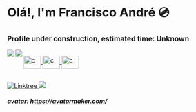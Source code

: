 # Olá!, I'm Francisco André 💿
### Profile  under construction, estimated time: Unknown 
<div>
 <a href="https://github.com/ffarps">
<img align="left" witdh="47%" src="https://github-readme-stats.vercel.app/api?username=ffarps&show_icons=true&theme=vue" />
<img align="left" witdh="47%" src="https://github-readme-stats.vercel.app/api/top-langs/?username=ffarps&layout=compact)](https://github.com/anuraghazra/github-readme-stats" />
</div>
 
 ##
 
<img align="center" alt="c" height="30" width="40" src="https://cdn.jsdelivr.net/gh/devicons/devicon/icons/c/c-original.svg" />
<img align="center" alt="c" height="30" width="40" <img src="https://cdn.jsdelivr.net/gh/devicons/devicon/icons/cplusplus/cplusplus-original.svg" />
<img align="center" alt="c" height="30" width="40" <img src="https://cdn.jsdelivr.net/gh/devicons/devicon/icons/csharp/csharp-original.svg" />

##

![Linktree](https://img.shields.io/badge/linktree-1de9b6?style=for-the-badge&logo=linktree&logoColor=white)
<a href="https://www.linkedin.com/in/francisco-andr%C3%A9-9755501a3/" target="_blank"><img src="https://img.shields.io/badge/-LinkedIn-%230077B5?style=for-the-badge&logo=linkedin&logoColor=white" target="_blank"></a> 

 ##### avatar: https://avatarmaker.com/
